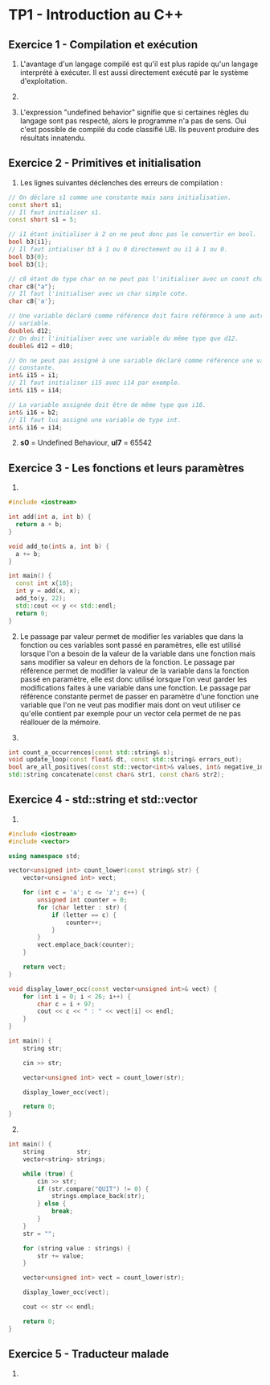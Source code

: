 # TP1 - Introduction au C++

## Exercice 1 - Compilation et exécution

1. L'avantage d'un langage compilé est qu'il est plus rapide qu'un
   langage interprété à exécuter. Il est aussi directement exécuté par
   le système d'exploitation.

2.

3. L'expression "undefined behavior" signifie que si certaines règles du
   langage sont pas respecté, alors le programme n'a pas de sens.
   Oui c'est possible de compilé du code classifié UB. Ils peuvent produire
   des résultats innatendu.

## Exercice 2 - Primitives et initialisation

1.  Les lignes suivantes déclenches des erreurs de compilation :

```cpp
// On déclare s1 comme une constante mais sans initialisation.
const short s1;
// Il faut initialiser s1.
const short s1 = 5;
```

```cpp
// i1 étant initialiser à 2 on ne peut donc pas le convertir en bool.
bool b3{i1};
// Il faut intialiser b3 à 1 ou 0 directement ou i1 à 1 ou 0.
bool b3{0};
bool b3{1};
```

```cpp
// c8 étant de type char on ne peut pas l'initialiser avec un const char*.
char c8{"a"};
// Il faut l'initialiser avec un char simple cote.
char c8{'a'};
```

```cpp
// Une variable déclaré comme référence doit faire référence à une autre
// variable.
double& d12;
// On doit l'initialiser avec une variable du même type que d12.
double& d12 = d10;
```

```cpp
// On ne peut pas assigné à une variable déclaré comme référence une valeur
// constante.
int& i15 = i1;
// Il faut initialiser i15 avec i14 par exemple.
int& i15 = i14;
```

```cpp
// La variable assignée doit être de même type que i16.
int& i16 = b2;
// Il faut lui assigné une variable de type int.
int& i16 = i14;
```

2. **s0** = Undefined Behaviour,
   **ul7** = 65542

## Exercice 3 - Les fonctions et leurs paramètres

1.

```cpp
#include <iostream>

int add(int a, int b) {
  return a + b;
}

void add_to(int& a, int b) {
  a += b;
}

int main() {
  const int x{10};
  int y = add(x, x);
  add_to(y, 22);
  std::cout << y << std::endl;
  return 0;
}
```

2. Le passage par valeur permet de modifier les variables que dans la
   fonction ou ces variables sont passé en paramètres, elle est utilisé
   lorsque l'on a besoin de la valeur de la variable dans une fonction
   mais sans modifier sa valeur en dehors de la fonction.
   Le passage par référence permet de modifier la valeur de la variable
   dans la fonction passé en paramètre, elle est donc utilisé lorsque l'on
   veut garder les modifications faites à une variable dans une fonction.
   Le passage par référence constante permet de passer en paramètre d'une fonction une variable que l'on ne veut pas modifier mais dont on veut utiliser ce qu'elle contient par exemple pour un vector cela permet de ne pas réallouer de la mémoire.

3.

```cpp
int count_a_occurrences(const std::string& s);
void update_loop(const float& dt, const std::string& errors_out);
bool are_all_positives(const std::vector<int>& values, int& negative_indices_out[], size_t& negative_count_out);
std::string concatenate(const char& str1, const char& str2);
```

## Exercice 4 - std::string et std::vector

1.

```cpp
#include <iostream>
#include <vector>

using namespace std;

vector<unsigned int> count_lower(const string& str) {
    vector<unsigned int> vect;

    for (int c = 'a'; c <= 'z'; c++) {
        unsigned int counter = 0;
        for (char letter : str) {
            if (letter == c) {
                counter++;
            }
        }
        vect.emplace_back(counter);
    }

    return vect;
}

void display_lower_occ(const vector<unsigned int>& vect) {
    for (int i = 0; i < 26; i++) {
        char c = i + 97;
        cout << c << " : " << vect[i] << endl;
    }
}

int main() {
    string str;

    cin >> str;

    vector<unsigned int> vect = count_lower(str);

    display_lower_occ(vect);

    return 0;
}
```

2.

```cpp
int main() {
    string         str;
    vector<string> strings;

    while (true) {
        cin >> str;
        if (str.compare("QUIT") != 0) {
            strings.emplace_back(str);
        } else {
            break;
        }
    }
    str = "";

    for (string value : strings) {
        str += value;
    }

    vector<unsigned int> vect = count_lower(str);

    display_lower_occ(vect);

    cout << str << endl;

    return 0;
}
```

## Exercice 5 - Traducteur malade

1.
